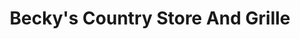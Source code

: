 ---
title: "Becky's Country Store And Grille"
url: /bostic/beckys-country-store-and-grille/
shop: Lebensmittel
---